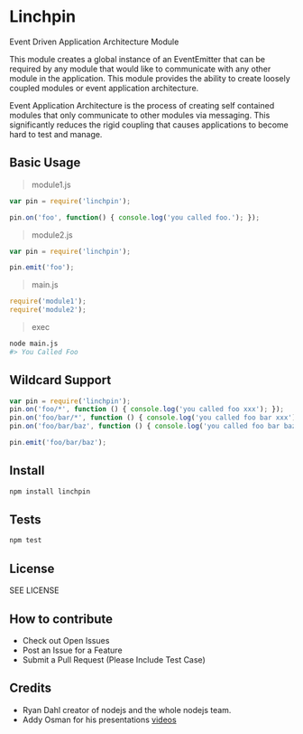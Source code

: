 # Linchpin

Event Driven Application Architecture Module

This module creates a global instance of an EventEmitter that can be
required by any module that would like to communicate with any other
module in the application.  This module provides the ability to create
loosely coupled modules or event application architecture.

Event Application Architecture is the process of creating self contained
modules that only communicate to other modules via messaging.  This
significantly reduces the rigid coupling that causes applications to
become hard to test and manage.



## Basic Usage

>module1.js

``` javascript
var pin = require('linchpin');

pin.on('foo', function() { console.log('you called foo.'); });
```

>module2.js

``` javascript
var pin = require('linchpin');

pin.emit('foo');
```

>main.js

``` javascript
require('module1');
require('module2');
```

>exec

``` sh
node main.js
#> You Called Foo
```

## Wildcard Support

``` javascript
var pin = require('linchpin');
pin.on('foo/*', function () { console.log('you called foo xxx'); });
pin.on('foo/bar/*', function () { console.log('you called foo bar xxx'); });
pin.on('foo/bar/baz', function () { console.log('you called foo bar baz'); });

pin.emit('foo/bar/baz');

```

## Install

``` sh
npm install linchpin
```

## Tests

``` sh
npm test
```

## License

SEE LICENSE

## How to contribute

* Check out Open Issues
* Post an Issue for a Feature
* Submit a Pull Request (Please Include Test Case)

## Credits

* Ryan Dahl creator of nodejs and the whole nodejs team.
* Addy Osman for his presentations
[videos](http://addyosmani.com/scalable-javascript-videos/)

